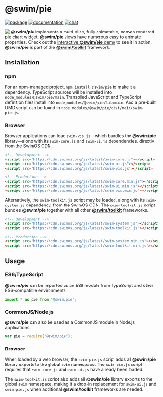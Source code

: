 # @swim/pie

[![package](https://img.shields.io/npm/v/@swim/pie.svg)](https://www.npmjs.com/package/@swim/pie)
[![documentation](https://img.shields.io/badge/doc-TypeDoc-blue.svg)](https://docs.swimos.org/js/latest/modules/_swim_pie.html)
[![chat](https://img.shields.io/badge/chat-Gitter-green.svg)](https://gitter.im/swimos/community)

<a href="https://www.swimos.org"><img src="https://docs.swimos.org/readme/marlin-blue.svg" align="left"></a>

**@swim/pie** implements a multi-slice, fully animatable, canvas rendered pie
chart widget.  **@swim/pie** views have numerous easy to animate properties.
Check out the [interactive **@swim/pie** demo](https://www.swimos.org/demo/pie)
to see it in action.  **@swim/pie** is part of the
[**@swim/toolkit**](https://github.com/swimos/swim/tree/master/swim-toolkit-js/swim-toolkit-js/@swim/toolkit) framework.

## Installation

### npm

For an npm-managed project, `npm install @swim/pie` to make it a dependency.
TypeScript sources will be installed into `node_modules/@swim/pie/main`.
Transpiled JavaScript and TypeScript definition files install into
`node_modules/@swim/pie/lib/main`.  And a pre-built UMD script can
be found in `node_modules/@swim/pie/dist/main/swim-pie.js`.

### Browser

Browser applications can load `swim-vis.js`—which bundles the **@swim/pie**
library—along with its `swim-core.js` and `swim-ui.js` dependencies, directly
from the SwimOS CDN.

```html
<!-- Development -->
<script src="https://cdn.swimos.org/js/latest/swim-core.js"></script>
<script src="https://cdn.swimos.org/js/latest/swim-ui.js"></script>
<script src="https://cdn.swimos.org/js/latest/swim-vis.js"></script>

<!-- Production -->
<script src="https://cdn.swimos.org/js/latest/swim-core.min.js"></script>
<script src="https://cdn.swimos.org/js/latest/swim-ui.min.js"></script>
<script src="https://cdn.swimos.org/js/latest/swim-vis.min.js"></script>
```

Alternatively, the `swim-toolkit.js` script may be loaded, along with its
`swim-system.js` dependency, from the SwimOS CDN.  The `swim-toolkit.js`
script bundles **@swim/pie** together with all other
[**@swim/toolkit**](https://github.com/swimos/swim/tree/master/swim-toolkit-js/@swim/toolkit)
frameworks.

```html
<!-- Development -->
<script src="https://cdn.swimos.org/js/latest/swim-system.js"></script>
<script src="https://cdn.swimos.org/js/latest/swim-toolkit.js"></script>

<!-- Production -->
<script src="https://cdn.swimos.org/js/latest/swim-system.min.js"></script>
<script src="https://cdn.swimos.org/js/latest/swim-toolkit.min.js"></script>
```

## Usage

### ES6/TypeScript

**@swim/pie** can be imported as an ES6 module from TypeScript and other
ES6-compatible environments.

```typescript
import * as pie from "@swim/pie";
```

### CommonJS/Node.js

**@swim/pie** can also be used as a CommonJS module in Node.js applications.

```javascript
var pie = require("@swim/pie");
```

### Browser

When loaded by a web browser, the `swim-pie.js` script adds all
**@swim/pie** library exports to the global `swim` namespace.
The `swim-pie.js` script requires that `swim-core.js` and `swim-ui.js`
have already been loaded.

The `swim-toolkit.js` script also adds all **@swim/pie** library
exports to the global `swim` namespace, making it a drop-in replacement for
`swim-ui.js` and `swim-pie.js` when additional **@swim/toolkit** frameworks
are needed.

